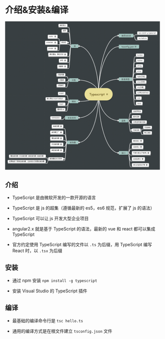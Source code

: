 # 介绍&安装&编译

![typescript](../assets/images/typescript.png)

## 介绍

- TypeScript 是由微软开发的一款开源的语言

- TypeScript 是 js 的超集（遵循最新的 es5，es6 规范，扩展了 js 的语法）

- TypeScript 可以让 js 开发大型企业项目

- angular2.x 就是基于 TypeScript 的语法，最新的 vue 和 react 都可以集成 TypeScript

- 官方约定使用 TypeScript 编写的文件以 `.ts` 为后缀，用 TypeScript 编写 React 时，以 `.tsx` 为后缀

## 安装

- 通过 npm 安装 `npm install -g typescript`

- 安装 Visual Studio 的 TypeScript 插件

## 编译

- 最基础的编译命令行是 `tsc hello.ts`

- 通用的编译方式是在根文件建立 `tsconfig.json` 文件
